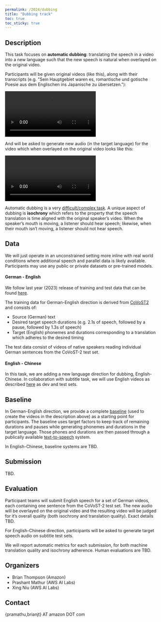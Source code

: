 ```yaml
---
permalink: /2024/dubbing
title: "Dubbing track"
toc: true
toc_sticky: true
---
```


<!--
Markdown notes: comments can be formed as in this example;
bulleted lines start with a - ;
if you want to have a line break either put a blank line in between the text or leave two spaces at the end of the line
-->

## Description

This task focuses on **automatic dubbing**: translating the speech in a video into a new language such that the new speech is natural when overlayed on the original video. 

Participants will be given original videos (like this), along with their transcripts (e.g. "Sein Hauptgebiet waren es, romantische und gotische Poesie aus dem Englischen ins Japanische zu übersetzen."):

<video src="https://user-images.githubusercontent.com/3534106/217985339-fb31a3a5-7845-4d52-b651-0ab93e426c70.mp4" controls="controls" style="max-width: 600px;">
</video>

And will be asked to generate new audio (in the target language) for the video which when overlayed on the original video looks like this:

<video src="https://user-images.githubusercontent.com/3534106/217978682-d74d35b8-3a5f-4e46-82c2-94269e56b3b4.mp4" controls="controls" style="max-width: 600px;">
</video>

Automatic dubbing is a very [difficult/complex task](https://arxiv.org/abs/2212.12137). A unique aspect of dubbing is **isochrony** which refers to the property that the speech translation is time aligned with the original speaker’s video. When the speaker’s mouth is moving, a listener should hear speech; likewise, when their mouth isn’t moving, a listener should not hear speech. 

## Data

We will just operate in an unconstrained setting more inline with real world conditions where additional speech and parallel data is likely available.  Participants may use any public or private datasets or pre-trained models. 

#### German - English

We follow last year (2023) release of training and test data that can be found [here](https://github.com/amazon-science/iwslt-autodub-task/tree/main/data).

The training data for German-English direction is derived from [CoVoST2](https://arxiv.org/abs/2007.10310) and consists of:

* Source (German) text
* Desired target speech durations (e.g. 2.1s of speech, followed by a pause, followed by 1.3s of speech)
* Target (English) phonemes and durations corresponding to a translation which adheres to the desired timing

The test data consist of videos of native speakers reading individual German sentences from the CoVoST-2 test set. 

#### English - Chinese

In this task, we are adding a new language direction for dubbing, English-Chinese. In collaboration with subtitle task, we will use English videos as described [here](https://iwslt.org/2023/subtitling#development-and-evaluation-data) as dev and test sets. 


## Baseline

In German-English direction, we provide a complete [baseline](https://github.com/amazon-science/iwslt-autodub-task) (used to create the videos in the description above) as a starting point for participants. The baseline uses target factors to keep track of remaining durations and pauses while generating phonemes and durations in the target language. Those phones and durations are then passed through a publically available [text-to-speech](https://github.com/ming024/FastSpeech2) system. 

In English-Chinese, baseline systems are TBD. 

## Submission

TBD.

## Evaluation

Participant teams will submit English speech for a set of German videos, each containing one sentence from the CoVoST-2 test set. The new audio will be overlayed on the original video and the resulting video will be judged for it’s overall quality (both isochrony and translation quality). Exact details TBD. 

For English-Chinese direction, participants will be asked to generate target speech audio on subtitle test sets.

We will report automatic metrics for each submission, for both machine translation quality and isochrony adherence. 
Human evaluations are TBD.


## Organizers

* Brian Thompson (Amazon)
* Prashant Mathur (AWS AI Labs) 
* Xing Niu (AWS AI Labs)

## Contact

{pramathu,brianjt} AT amazon DOT com

